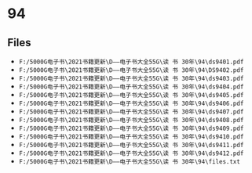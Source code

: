 # 94

## Files

- `F:/5000G电子书\2021书籍更新\D——电子书大全55G\读 书 30年\94\ds9401.pdf`
- `F:/5000G电子书\2021书籍更新\D——电子书大全55G\读 书 30年\94\DS9402.pdf`
- `F:/5000G电子书\2021书籍更新\D——电子书大全55G\读 书 30年\94\ds9403.pdf`
- `F:/5000G电子书\2021书籍更新\D——电子书大全55G\读 书 30年\94\ds9404.pdf`
- `F:/5000G电子书\2021书籍更新\D——电子书大全55G\读 书 30年\94\ds9405.pdf`
- `F:/5000G电子书\2021书籍更新\D——电子书大全55G\读 书 30年\94\ds9406.pdf`
- `F:/5000G电子书\2021书籍更新\D——电子书大全55G\读 书 30年\94\ds9407.pdf`
- `F:/5000G电子书\2021书籍更新\D——电子书大全55G\读 书 30年\94\ds9408.pdf`
- `F:/5000G电子书\2021书籍更新\D——电子书大全55G\读 书 30年\94\ds9409.pdf`
- `F:/5000G电子书\2021书籍更新\D——电子书大全55G\读 书 30年\94\ds9410.pdf`
- `F:/5000G电子书\2021书籍更新\D——电子书大全55G\读 书 30年\94\ds9411.pdf`
- `F:/5000G电子书\2021书籍更新\D——电子书大全55G\读 书 30年\94\ds9412.pdf`
- `F:/5000G电子书\2021书籍更新\D——电子书大全55G\读 书 30年\94\files.txt`

